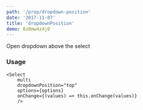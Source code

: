```yaml
---
path: '/prop/dropdown-position'
date: '2017-11-07'
title: 'dropdownPosition'
demo: 8z0mw4z4j0
---
```


Open dropdown above the select

### Usage

```
<Select
	multi
	dropdownPosition="top"
	options={options}
	onChange={(values) => this.onChange(values)}
	/>
```
